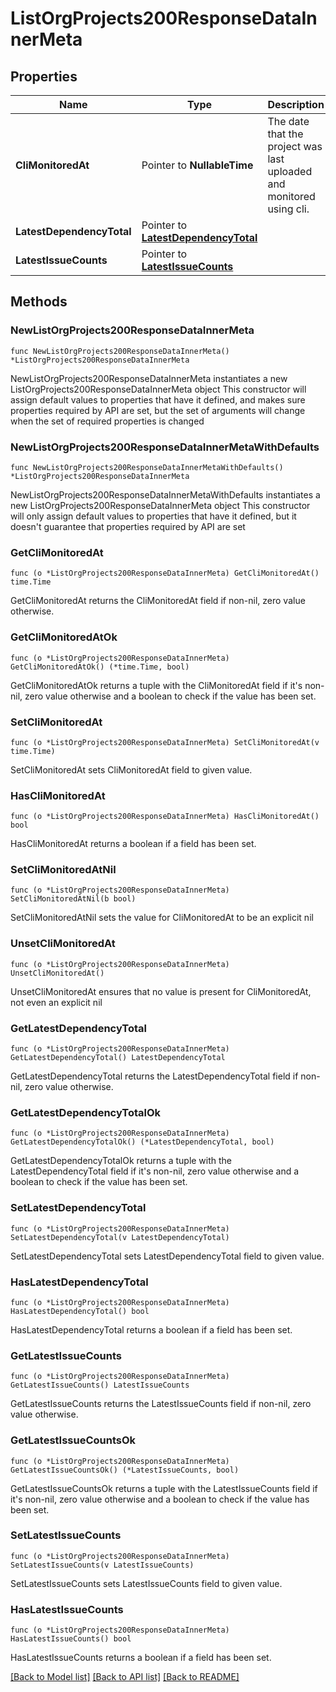 # ListOrgProjects200ResponseDataInnerMeta

## Properties

Name | Type | Description | Notes
------------ | ------------- | ------------- | -------------
**CliMonitoredAt** | Pointer to **NullableTime** | The date that the project was last uploaded and monitored using cli. | [optional] 
**LatestDependencyTotal** | Pointer to [**LatestDependencyTotal**](LatestDependencyTotal.md) |  | [optional] 
**LatestIssueCounts** | Pointer to [**LatestIssueCounts**](LatestIssueCounts.md) |  | [optional] 

## Methods

### NewListOrgProjects200ResponseDataInnerMeta

`func NewListOrgProjects200ResponseDataInnerMeta() *ListOrgProjects200ResponseDataInnerMeta`

NewListOrgProjects200ResponseDataInnerMeta instantiates a new ListOrgProjects200ResponseDataInnerMeta object
This constructor will assign default values to properties that have it defined,
and makes sure properties required by API are set, but the set of arguments
will change when the set of required properties is changed

### NewListOrgProjects200ResponseDataInnerMetaWithDefaults

`func NewListOrgProjects200ResponseDataInnerMetaWithDefaults() *ListOrgProjects200ResponseDataInnerMeta`

NewListOrgProjects200ResponseDataInnerMetaWithDefaults instantiates a new ListOrgProjects200ResponseDataInnerMeta object
This constructor will only assign default values to properties that have it defined,
but it doesn't guarantee that properties required by API are set

### GetCliMonitoredAt

`func (o *ListOrgProjects200ResponseDataInnerMeta) GetCliMonitoredAt() time.Time`

GetCliMonitoredAt returns the CliMonitoredAt field if non-nil, zero value otherwise.

### GetCliMonitoredAtOk

`func (o *ListOrgProjects200ResponseDataInnerMeta) GetCliMonitoredAtOk() (*time.Time, bool)`

GetCliMonitoredAtOk returns a tuple with the CliMonitoredAt field if it's non-nil, zero value otherwise
and a boolean to check if the value has been set.

### SetCliMonitoredAt

`func (o *ListOrgProjects200ResponseDataInnerMeta) SetCliMonitoredAt(v time.Time)`

SetCliMonitoredAt sets CliMonitoredAt field to given value.

### HasCliMonitoredAt

`func (o *ListOrgProjects200ResponseDataInnerMeta) HasCliMonitoredAt() bool`

HasCliMonitoredAt returns a boolean if a field has been set.

### SetCliMonitoredAtNil

`func (o *ListOrgProjects200ResponseDataInnerMeta) SetCliMonitoredAtNil(b bool)`

 SetCliMonitoredAtNil sets the value for CliMonitoredAt to be an explicit nil

### UnsetCliMonitoredAt
`func (o *ListOrgProjects200ResponseDataInnerMeta) UnsetCliMonitoredAt()`

UnsetCliMonitoredAt ensures that no value is present for CliMonitoredAt, not even an explicit nil
### GetLatestDependencyTotal

`func (o *ListOrgProjects200ResponseDataInnerMeta) GetLatestDependencyTotal() LatestDependencyTotal`

GetLatestDependencyTotal returns the LatestDependencyTotal field if non-nil, zero value otherwise.

### GetLatestDependencyTotalOk

`func (o *ListOrgProjects200ResponseDataInnerMeta) GetLatestDependencyTotalOk() (*LatestDependencyTotal, bool)`

GetLatestDependencyTotalOk returns a tuple with the LatestDependencyTotal field if it's non-nil, zero value otherwise
and a boolean to check if the value has been set.

### SetLatestDependencyTotal

`func (o *ListOrgProjects200ResponseDataInnerMeta) SetLatestDependencyTotal(v LatestDependencyTotal)`

SetLatestDependencyTotal sets LatestDependencyTotal field to given value.

### HasLatestDependencyTotal

`func (o *ListOrgProjects200ResponseDataInnerMeta) HasLatestDependencyTotal() bool`

HasLatestDependencyTotal returns a boolean if a field has been set.

### GetLatestIssueCounts

`func (o *ListOrgProjects200ResponseDataInnerMeta) GetLatestIssueCounts() LatestIssueCounts`

GetLatestIssueCounts returns the LatestIssueCounts field if non-nil, zero value otherwise.

### GetLatestIssueCountsOk

`func (o *ListOrgProjects200ResponseDataInnerMeta) GetLatestIssueCountsOk() (*LatestIssueCounts, bool)`

GetLatestIssueCountsOk returns a tuple with the LatestIssueCounts field if it's non-nil, zero value otherwise
and a boolean to check if the value has been set.

### SetLatestIssueCounts

`func (o *ListOrgProjects200ResponseDataInnerMeta) SetLatestIssueCounts(v LatestIssueCounts)`

SetLatestIssueCounts sets LatestIssueCounts field to given value.

### HasLatestIssueCounts

`func (o *ListOrgProjects200ResponseDataInnerMeta) HasLatestIssueCounts() bool`

HasLatestIssueCounts returns a boolean if a field has been set.


[[Back to Model list]](../README.md#documentation-for-models) [[Back to API list]](../README.md#documentation-for-api-endpoints) [[Back to README]](../README.md)


